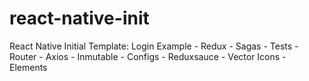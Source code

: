 # react-native-init
React Native  Initial Template:  Login Example - Redux - Sagas - Tests - Router - Axios - Inmutable - Configs - Reduxsauce - Vector Icons - Elements
